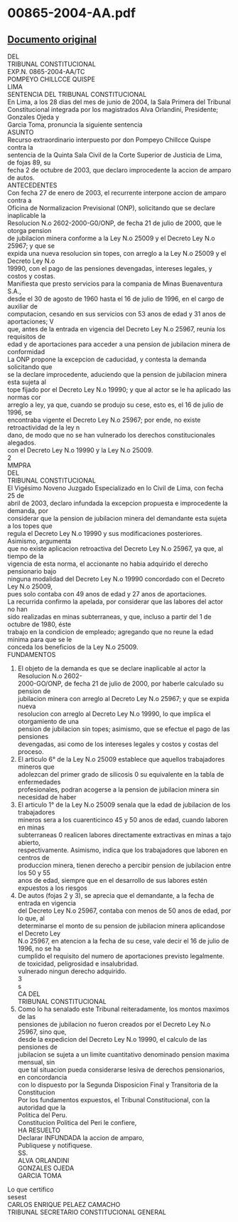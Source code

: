 
00865-2004-AA.pdf
=================
  
[Documento original](https://tc.gob.pe/jurisprudencia/2005/00865-2004-AA.pdf)  
---  
DEL  
TRIBUNAL CONSTITUCIONAL  
EXP.N. 0865-2004-AA/TC  
POMPEYO CHILLCCE QUISPE  
LIMA  
SENTENCIA DEL TRIBUNAL CONSTITUCIONAL  
En Lima, a los 28 dias del mes de junio de 2004, la Sala Primera del Tribunal  
Constitucional integrada por los magistrados Alva Orlandini, Presidente; Gonzales Ojeda y  
Garcia Toma, pronuncia la siguiente sentencia  
ASUNTO  
Recurso extraordinario interpuesto por don Pompeyo Chillcce Quispe contra la  
sentencia de la Quinta Sala Civil de la Corte Superior de Justicia de Lima, de fojas 89, su  
fecha 2 de octubre de 2003, que declaro improcedente la accion de amparo de autos.  
ANTECEDENTES  
Con fecha 27 de enero de 2003, el recurrente interpone accion de amparo contra a  
Oficina de Normalizacion Previsional (ONP), solicitando que se declare inaplicable la  
Resolucion N.o 2602-2000-G0/ONP, de fecha 21 de julio de 2000, que le otorga pension  
de jubilacion minera conforme a la Ley N.o 25009 y el Decreto Ley N.o 25967; y que se  
expida una nueva resolucion sin topes, con arreglo a la Ley N.o 25009 y el Decreto Ley N.o  
19990, con el pago de las pensiones devengadas, intereses legales, y costos y costas.  
Manifiesta que presto servicios para la compania de Minas Buenaventura S.A.,  
desde el 30 de agosto de 1960 hasta el 16 de julio de 1996, en el cargo de auxiliar de  
computacion, cesando en sus servicios con 53 anos de edad y 31 anos de aportaciones; V  
que, antes de la entrada en vigencia del Decreto Ley N.o 25967, reunia los requisitos de  
edad y de aportaciones para acceder a una pension de jubilacion minera de conformidad  
La ONP propone la excepcion de caducidad, y contesta la demanda solicitando que  
se la declare improcedente, aduciendo que la pension de jubilacion minera esta sujeta al  
tope fijado por el Decreto Ley N.o 19990; y que al actor se le ha aplicado las normas cor  
arreglo a ley, ya que, cuando se produjo su cese, esto es, el 16 de julio de 1996, se  
encontraba vigente el Decreto Ley N.o 25967; por ende, no existe retroactividad de la ley n  
dano, de modo que no se han vulnerado los derechos constitucionales alegados.  
con el Decreto Ley N.o 19990 y la Ley N.o 25009.  
2  
MMPRA  
DEL  
TRIBUNAL CONSTITUCIONAL  
El Vigésimo Noveno Juzgado Especializado en lo Civil de Lima, con fecha 25 de  
abril de 2003, declaro infundada la excepcion propuesta e improcedente la demanda, por  
considerar que la pension de jubilacion minera del demandante esta sujeta a los topes que  
regula el Decreto Ley N.o 19990 y sus modificaciones posteriores. Asimismo, argumenta  
que no existe aplicacion retroactiva del Decreto Ley N.o 25967, ya que, al tiempo de la  
vigencia de esta norma, el accionante no habia adquirido el derecho pensionario bajo  
ninguna modalidad del Decreto Ley N.o 19990 concordado con el Decreto Ley N.o 25009,  
pues solo contaba con 49 anos de edad y 27 anos de aportaciones.  
La recurrida confirmo la apelada, por considerar que las labores del actor no han  
sido realizadas en minas subterraneas, y que, incluso a partir del 1 de octubre de 1980, éste  
trabajo en la condicion de empleado; agregando que no reune la edad minima para que se le  
conceda los beneficios de la Ley N.o 25009.  
FUNDAMENTOS  
1. El objeto de la demanda es que se declare inaplicable al actor la Resolucion N.o 2602-  
2000-GO/ONP, de fecha 21 de julio de 2000, por haberle calculado su pension de  
jubilacion minera con arreglo al Decreto Ley N.o 25967; y que se expida nueva  
resolucion con arreglo al Decreto Ley N.o 19990, lo que implica el otorgamiento de una  
pension de jubilacion sin topes; asimismo, que se efectue el pago de las pensiones  
devengadas, asi como de los intereses legales y costos y costas del proceso.  
2. El articulo 6° de la Ley N.o 25009 establece que aquellos trabajadores mineros que  
adolezcan del primer grado de silicosis 0 su equivalente en la tabla de enfermedades  
profesionales, podran acogerse a la pension de jubilacion minera sin necesidad de haber  
3. El articulo 1° de la Ley N.o 25009 senala que la edad de jubilacion de los trabajadores  
mineros sera a los cuarenticinco 45 y 50 anos de edad, cuando laboren en minas  
subterraneas 0 realicen labores directamente extractivas en minas a tajo abierto,  
respectivamente. Asimismo, indica que los trabajadores que laboren en centros de  
produccion minera, tienen derecho a percibir pension de jubilacion entre los 50 y 55  
anos de edad, siempre que en el desarrollo de sus labores estén expuestos a los riesgos  
4. De autos (fojas 2 y 3), se aprecia que el demandante, a la fecha de entrada en vigencia  
del Decreto Ley N.o 25967, contaba con menos de 50 anos de edad, por lo que, al  
determinarse el monto de su pension de jubilacion minera aplicandose el Decreto Ley  
N.o 25967, en atencion a la fecha de su cese, vale decir el 16 de julio de 1996, no se ha  
cumplido el requisito del numero de aportaciones previsto legalmente.  
de toxicidad, peligrosidad e insalubridad.  
vulnerado ningun derecho adquirido.  
3  
s  
CA DEL  
TRIBUNAL CONSTITUCIONAL  
5. Como lo ha senalado este Tribunal reiteradamente, los montos maximos de las  
pensiones de jubilacion no fueron creados por el Decreto Ley N.o 25967, sino que,  
desde la expedicion del Decreto Ley N.o 19990, el calculo de las pensiones de  
jubilacion se sujeta a un limite cuantitativo denominado pension maxima mensual, sin  
que tal situacion pueda considerarse lesiva de derechos pensionarios, en concordancia  
con lo dispuesto por la Segunda Disposicion Final y Transitoria de la Constitucion  
Por los fundamentos expuestos, el Tribunal Constitucional, con la autoridad que la  
Politica del Peru.  
Constitucion Politica del Peri le confiere,  
HA RESUELTO  
Declarar INFUNDADA la accion de amparo,  
Publiquese y notifiquese.  
SS.  
ALVA ORLANDINI  
GONZALES OJEDA  
GARCIA TOMA  
  
Lo que certifico  
sesest  
CARLOS ENRIQUE PELAEZ CAMACHO  
TRIBUNAL SECRETARIO CONSTITUCIONAL GENERAL
